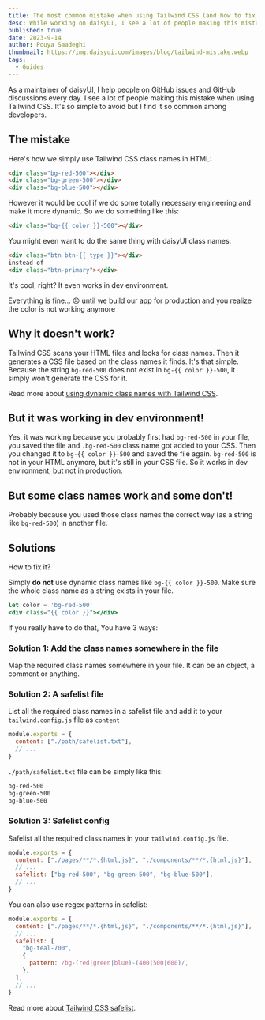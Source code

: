 ```yaml
---
title: The most common mistake when using Tailwind CSS (and how to fix it)
desc: While working on daisyUI, I see a lot of people making this mistake when using Tailwind CSS.
published: true
date: 2023-9-14
author: Pouya Saadeghi
thumbnail: https://img.daisyui.com/images/blog/tailwind-mistake.webp
tags:
  - Guides
---
```


As a maintainer of daisyUI, I help people on GitHub issues and GitHub discussions every day. I see a lot of people making this mistake when using Tailwind CSS. It's so simple to avoid but I find it so common among developers.

## The mistake

Here's how we simply use Tailwind CSS class names in HTML:

```html
<div class="bg-red-500"></div>
<div class="bg-green-500"></div>
<div class="bg-blue-500"></div>
```

However it would be cool if we do some totally necessary engineering and make it more dynamic. So we do something like this:

```html
<div class="bg-{{ color }}-500"></div>
```

You might even want to do the same thing with daisyUI class names:

```html
<div class="btn btn-{{ type }}"></div>
instead of
<div class="btn-primary"></div>
```

It's cool, right?
It even works in dev environment.

Everything is fine...
😠 until we build our app for production and you realize the color is not working anymore

## Why it doesn't work?

Tailwind CSS scans your HTML files and looks for class names. Then it generates a CSS file based on the class names it finds. It's that simple. Because the string `bg-red-500` does not exist in `bg-{{ color }}-500`, it simply won't generate the CSS for it.

Read more about [using dynamic class names with Tailwind CSS](https://tailwindcss.com/docs/content-configuration#dynamic-class-names).

## But it was working in dev environment!

Yes, it was working because you probably first had `bg-red-500` in your file, you saved the file and `.bg-red-500` class name got added to your CSS. Then you changed it to `bg-{{ color }}-500` and saved the file again. `bg-red-500` is not in your HTML anymore, but it's still in your CSS file. So it works in dev environment, but not in production.

## But some class names work and some don't!

Probably because you used those class names the correct way (as a string like `bg-red-500`) in another file.

## Solutions

How to fix it?

Simply **do not** use dynamic class names like `bg-{{ color }}-500`. Make sure the whole class name as a string exists in your file.

```jsx
let color = 'bg-red-500'
<div class="{{ color }}"></div>
```

If you really have to do that, You have 3 ways:

### Solution 1: Add the class names somewhere in the file

Map the required class names somewhere in your file. It can be an object, a comment or anything.

### Solution 2: A safelist file

List all the required class names in a safelist file and add it to your `tailwind.config.js` file as `content`

```js
module.exports = {
  content: ["./path/safelist.txt"],
  // ...
}
```

`./path/safelist.txt` file can be simply like this:

```txt
bg-red-500
bg-green-500
bg-blue-500
```

### Solution 3: Safelist config

Safelist all the required class names in your `tailwind.config.js` file.

```js
module.exports = {
  content: ["./pages/**/*.{html,js}", "./components/**/*.{html,js}"],
  // ...
  safelist: ["bg-red-500", "bg-green-500", "bg-blue-500"],
  // ...
}
```

You can also use regex patterns in safelist:

```js
module.exports = {
  content: ["./pages/**/*.{html,js}", "./components/**/*.{html,js}"],
  // ...
  safelist: [
    "bg-teal-700",
    {
      pattern: /bg-(red|green|blue)-(400|500|600)/,
    },
  ],
  // ...
}
```

Read more about [Tailwind CSS safelist](https://tailwindcss.com/docs/content-configuration#safelisting-classes).
